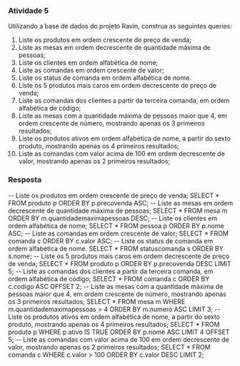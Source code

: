 ### Atividade 5

Utilizando a base de dados do projeto Ravin, construa as seguintes queries:

1. Liste os produtos em ordem crescente de preço de venda;
2. Liste as mesas em ordem decrescente de quantidade máxima de pessoas;
3. Liste os clientes em ordem alfabética de nome;
4. Liste as comandas em ordem crescente de valor;
5. Liste os status de comanda em ordem alfabética de nome.
6. Liste os 5 produtos mais caros em ordem decrescente de preço de venda;
7. Liste as comandas dos clientes a partir da terceira comanda, em ordem alfabética de código;
8. Liste as mesas com a quantidade máxima de pessoas maior que 4, em ordem crescente de número, mostrando apenas os 3 primeiros resultados;
9. Liste os produtos ativos em ordem alfabética de nome, a partir do sexto produto, mostrando apenas os 4 primeiros resultados;
10. Liste as comandas com valor acima de 100 em ordem decrescente de valor, mostrando apenas os 2 primeiros resultados;


### Resposta

-- Liste os produtos em ordem crescente de preço de venda;
SELECT * FROM produto p ORDER BY p.precovenda ASC;
-- Liste as mesas em ordem decrescente de quantidade máxima de pessoas;
SELECT * FROM mesa m ORDER BY m.quantidademaximapessoas DESC;
-- Liste os clientes em ordem alfabética de nome;
SELECT * FROM pessoa p ORDER BY p.nome ASC;
-- Liste as comandas em ordem crescente de valor;
SELECT * FROM comanda c ORDER BY c.valor ASC;
-- Liste os status de comanda em ordem alfabética de nome.
SELECT * FROM statuscomanda s ORDER BY s.nome;
-- Liste os 5 produtos mais caros em ordem decrescente de preço de venda;
SELECT * FROM produto p ORDER BY p.precovenda DESC LIMIT 5;
-- Liste as comandas dos clientes a partir da terceira comanda, em ordem alfabética de código;
SELECT * FROM comanda c ORDER BY c.codigo ASC OFFSET 2;
-- Liste as mesas com a quantidade máxima de pessoas maior que 4, em ordem crescente de número, mostrando apenas os 3 primeiros resultados;
SELECT * FROM mesa m WHERE m.quantidademaximapessoas > 4 ORDER BY m.numero ASC LIMIT 3;
-- Liste os produtos ativos em ordem alfabética de nome, a partir do sexto produto, mostrando apenas os 4 primeiros resultados;
SELECT * FROM produto p WHERE p.ativo IS TRUE ORDER BY p.nome ASC LIMIT 4 OFFSET 5;
-- Liste as comandas com valor acima de 100 em ordem decrescente de valor, mostrando apenas os 2 primeiros resultados;
SELECT * FROM comanda c WHERE c.valor > 100 ORDER BY c.valor DESC LIMIT 2;

